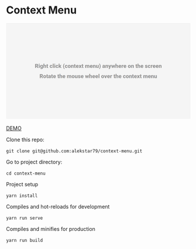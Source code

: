 # Context Menu

![rewiew](rewiew.gif)

[DEMO](https://alekstar79.github.io/context-menu/)

Clone this repo:
````shell
git clone git@github.com:alekstar79/context-menu.git
````
Go to project directory:
````shell
cd context-menu
````
Project setup
````shell
yarn install
````
Compiles and hot-reloads for development
````shell
yarn run serve
````
Compiles and minifies for production
````shell
yarn run build
````
